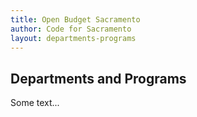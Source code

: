 ```yaml
---
title: Open Budget Sacramento
author: Code for Sacramento
layout: departments-programs
---
```


## Departments and Programs

Some text...
